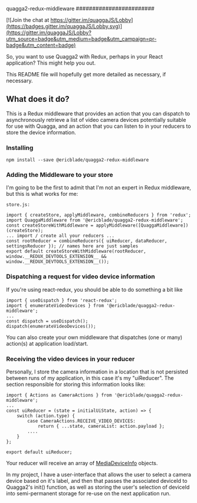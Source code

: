 quagga2-redux-middleware
########################

[![Join the chat at
https://gitter.im/quaggaJS/Lobby](https://badges.gitter.im/quaggaJS/Lobby.svg)](https://gitter.im/quaggaJS/Lobby?utm_source=badge&utm_medium=badge&utm_campaign=pr-badge&utm_content=badge)

So, you want to use Quagga2 with Redux, perhaps in your React application?  This might help you out.

This README file will hopefully get more detailed as necessary, if necessary.

## What does it do?

This is a Redux middleware that provides an action that you can dispatch to asynchronously retrieve
a list of video camera devices potentially suitable for use with Quagga, and an action that you can
listen to in your reducers to store the device information.

### Installing

````npm install --save @ericblade/quagga2-redux-middleware````

### Adding the Middleware to your store

I'm going to be the first to admit that I'm not an expert in Redux middleware, but this is what
works for me:

````
store.js:

import { createStore, applyMiddleware, combineReducers } from 'redux';
import QuaggaMiddleware from '@ericblade/quagga2-redux-middleware';
const createStoreWithMiddleware = applyMiddleware([QuaggaMiddleware])(createStore);
... import / create all your reducers ...
const rootReducer = combineReducers({ uiReducer, dataReducer, settingsReducer }); // names here are just samples
export default createStoreWithMiddleware(rootReducer, window.__REDUX_DEVTOOLS_EXTENSION__ && window.__REDUX_DEVTOOLS_EXTENSION__());
````

### Dispatching a request for video device information

If you're using react-redux, you should be able to do something a bit like

````
import { useDispatch } from 'react-redux';
import { enumerateVideoDevices } from '@ericblade/quagga2-redux-middleware';
...
const dispatch = useDispatch();
dispatch(enumerateVideoDevices());
````
You can also create your own middleware that dispatches (one or many) action(s) at application load/start.

### Receiving the video devices in your reducer

Personally, I store the camera information in a location that is not persisted between runs of my
application, in this case it's my "uiReducer".  The section responsible for storing this information
looks like:

````
import { Actions as CameraActions } from '@ericblade/quagga2-redux-middleware';
...
const uiReducer = (state = initialUiState, action) => {
    switch (action.type) {
        case CameraActions.RECEIVE_VIDEO_DEVICES:
            return { ...state, cameraList: action.payload };
        ....
    }
};

export default uiReducer;
````

Your reducer will receive an array of
[MediaDeviceInfo](https://developer.mozilla.org/en-US/docs/Web/API/MediaDeviceInfo) objects.

In my project, I have a user-interface that allows the user to select a camera device based on it's
label, and then that passes the associated deviceId to Quagga2's init() function, as well as storing
the user's selection of deviceId into semi-permanent storage for re-use on the next application run.
